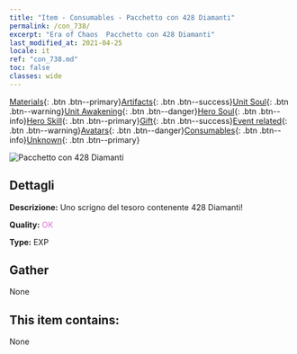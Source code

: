 ```yaml
---
title: "Item - Consumables - Pacchetto con 428 Diamanti"
permalink: /con_738/
excerpt: "Era of Chaos  Pacchetto con 428 Diamanti"
last_modified_at: 2021-04-25
locale: it
ref: "con_738.md"
toc: false
classes: wide
---
```

 [Materials](/ItemsIT/){: .btn .btn--primary}[Artifacts](/ItemsIT/Artifacts/){: .btn .btn--success}[Unit Soul](/ItemsIT/UnitSoul/){: .btn .btn--warning}[Unit Awakening](/ItemsIT/UnitAwakening/){: .btn .btn--danger}[Hero Soul](/ItemsIT/HeroSoul/){: .btn .btn--info}[Hero Skill](/ItemsIT/HeroSkill/){: .btn .btn--primary}[Gift](/ItemsIT/Gift/){: .btn .btn--success}[Event related](/ItemsIT/Events/){: .btn .btn--warning}[Avatars](/ItemsIT/Avatars/){: .btn .btn--danger}[Consumables](/ItemsIT/Consumables/){: .btn .btn--info}[Unknown](/ItemsIT/Unknown/){: .btn .btn--primary}

 ![Pacchetto con 428 Diamanti](/images/t/i_tool_30274.png)

## Dettagli
 **Descrizione:** Uno scrigno del tesoro contenente 428 Diamanti!

 **Quality:** <span style="color: #DA70D6">OK</span>

 **Type:** EXP

## Gather

  None

## This item contains:

  None

